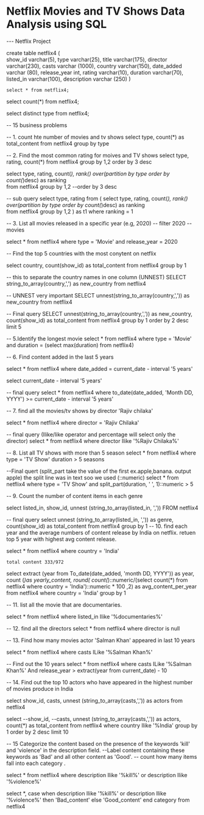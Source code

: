 # Netflix Movies and TV Shows Data Analysis using SQL
--- Netflix Project


create table netflix4 
(  
	show_id varchar(5),
	type varchar(25),
	title varchar(175),
	director varchar(230),
	casts varchar (1000),
	country	varchar(150),
	date_added varchar (80),
	release_year int,
	rating varchar(10),
	duration varchar(70),
	listed_in varchar(100),
	description varchar (250)
)

	select * from netflix4;


select count(*) 
from netflix4;

select distinct type 
from netflix4;

-- 15 business problems

-- 1. count hte number of movies and tv shows
select type,
     count(*) as total_content
from netflix4
     group by type

-- 2. Find the most common rating for moives and TV shows
select type,
     rating,
	 count(*)
from netflix4
     group by 1,2
     order by 3 desc
     
select type,
     rating,
	 count(*),
	 rank() over(partition by type order by count(*)desc) as ranking  
from netflix4
     group by 1,2
     --order by 3 desc

-- sub query 
select type,
      rating
from 
(
 select type,
     rating,
	 count(*),
	 rank() over(partition by type order by count(*)desc) as ranking  
from netflix4
     group by 1,2
 )   as t1
where 
      ranking = 1



-- 3. List all movies released in a specific year (e.g, 2020) 
-- filter 2020
-- movies

select * from netflix4
where 
    type = 'Movie'
and
    release_year = 2020


-- Find the top 5 countries with the most conytent on netflix

select 
	country,
	count(show_id) as total_content
from netflix4
group by 1

-- this to separate the country names in one column (UNNEST)
SELECT
	string_to_array(country,',') as new_country
	from netflix4

-- UNNEST very important
SELECT
      unnest(string_to_array(country,',')) as new_country
	from netflix4

-- Final query
SELECT
      unnest(string_to_array(country,',')) as new_country,
	  count(show_id) as total_content
	from netflix4
group by 1
order by 2 desc
limit 5

-- 5.Identify the longest movie
select * from netflix4
where 
     type = 'Movie'
and
     duration = (select max(duration) from netflix4)


-- 6. Find content added in the last 5 years

select * from netflix4
where 
     date_added = current_date - interval '5 years'

select current_date - interval '5 years'

-- final query
select
	*
from netflix4
where 
     to_date(date_added, 'Month DD, YYYY') >= current_date - interval '5 years'

-- 7. find all the movies/tv shows by director 'Rajiv chilaka'

select  * from netflix4
where director = 'Rajiv Chilaka'

-- final query (Ilike/like operator and percentage will select only the director)
select  * from netflix4
where director Ilike '%Rajiv Chilaka%'


-- 8. List all TV shows with more than 5 season
select * from netflix4
where
     type = 'TV Show'
     duration > 5 seasons

--Final quert (split_part take the value of the first ex.apple,banana. output apple) the split line was in text 
	soo we used (::numeric)
select
	*
from netflix4
where 
     type = 'TV Show'
     and
     split_part(duration, ' ', 1)::numeric > 5 

-- 9. Count the number of content items in each genre
	
select
	listed_in,
	show_id,
	unnest (string_to_array(listed_in, ','))
	FROM netflix4

-- final query
select 
      unnest (string_to_array(listed_in, ',')) as genre,
      count(show_id) as total_content
from netflix4
group by 1
-- 10. find each year and the average numbers of content release by India on  netflix.
retuen top 5 year with highest avg content release.

select * from netflix4
where
     country = 'India'

	total content 333/972

select
       extract (year from To_date(date_added, 'month DD, YYYY')) as year,
	 count (*)as yearly_content,
	round(
	count(*)::numeric/(select count(*) from netflix4 where country = 'India')::numeric * 100
	,2) as avg_content_per_year
from netflix4
where country = 'India'
group by 1

-- 11. list all the movie that are documentaries.

select * from netflix4
where 
  listed_in Ilike '%documentaries%'

-- 12. find all the directors
select * from netflix4
where 
    director is null

-- 13. Find how many movies actor 'Salman Khan' appeared in last 10 years

select * from netflix4 
where 
    casts ILike '%Salman Khan%'

-- Find out the 10 years 
select * from netflix4 
where 
    casts ILike '%Salman Khan%'
    And 
release_year > extract(year from current_date) - 10

-- 14. Find out the top 10 actors who have appeared in the highest number of movies produce in India

select 
	show_id,
	casts,
	unnest (string_to_array(casts,',')) as actors
	from netflix4

select 
	--show_id,
	--casts,
	unnest (string_to_array(casts,',')) as actors,
	count(*) as total_content
	from netflix4
	where country Ilike  '%India'
	group by 1
    order by 2 desc
    limit 10

-- 15 Categorize the content based on the presence of the keywords 'kill' and 'violence' in the description field.
--Label content containing these keywords as 'Bad' and all other content as 'Good'.
	   --  count how many items fall into each category .

select * from netflix4
where 
      description Ilike '%kill%'
or
   description Ilike '%violence%'



select 
	*,
	  case 
	  when 
     description Ilike '%kill%'
or
   description Ilike '%violence%' then 'Bad_content'
else 'Good_content'
	end category
from netflix4
